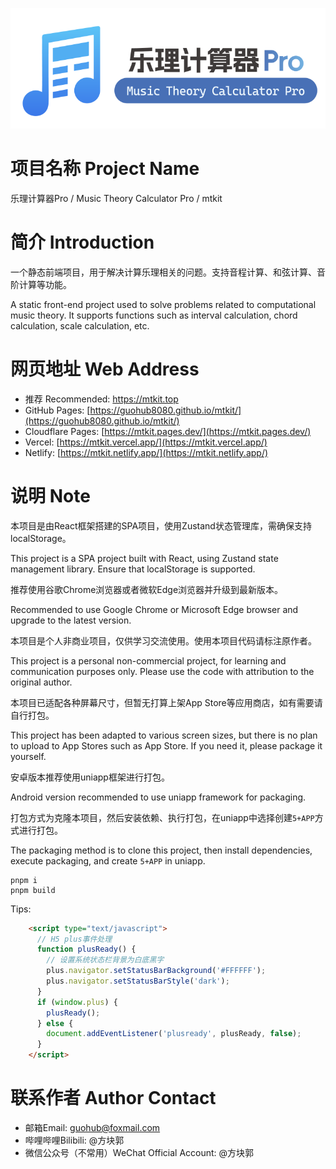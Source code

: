![cover](./readme_imgs/cover.png)

# 项目名称 Project Name

乐理计算器Pro / Music Theory Calculator Pro / mtkit

# 简介 Introduction

一个静态前端项目，用于解决计算乐理相关的问题。支持音程计算、和弦计算、音阶计算等功能。

A static front-end project used to solve problems related to computational music theory. It supports functions such as
interval calculation, chord calculation, scale calculation, etc.

# 网页地址 Web Address

- 推荐 Recommended:  [https://mtkit.top ](https://mtkit.top)
- GitHub Pages: [https://guohub8080.github.io/mtkit/](https://guohub8080.github.io/mtkit/)
- Cloudflare Pages: [https://mtkit.pages.dev/](https://mtkit.pages.dev/)
- Vercel: [https://mtkit.vercel.app/](https://mtkit.vercel.app/)
- Netlify: [https://mtkit.netlify.app/](https://mtkit.netlify.app/)

# 说明 Note
本项目是由React框架搭建的SPA项目，使用Zustand状态管理库，需确保支持localStorage。

This project is a SPA project built with React, using Zustand state management library. Ensure that localStorage is
supported.

推荐使用谷歌Chrome浏览器或者微软Edge浏览器并升级到最新版本。

Recommended to use Google Chrome or Microsoft Edge browser and upgrade to the latest version.

本项目是个人非商业项目，仅供学习交流使用。使用本项目代码请标注原作者。

This project is a personal non-commercial project, for learning and communication purposes only. Please use the code
with attribution to the original author.

本项目已适配各种屏幕尺寸，但暂无打算上架App Store等应用商店，如有需要请自行打包。

This project has been adapted to various screen sizes, but there is no plan to upload to App Stores such as App Store.
If you need it, please package it yourself.

安卓版本推荐使用uniapp框架进行打包。

Android version recommended to use uniapp framework for packaging.

打包方式为克隆本项目，然后安装依赖、执行打包，在uniapp中选择创建`5+APP`方式进行打包。

The packaging method is to clone this project, then install dependencies, execute packaging, and create `5+APP` in
uniapp.

```
pnpm i
pnpm build
```
Tips:

```html
    <script type="text/javascript">
      // H5 plus事件处理
      function plusReady() {
        // 设置系统状态栏背景为白底黑字
        plus.navigator.setStatusBarBackground('#FFFFFF');
        plus.navigator.setStatusBarStyle('dark');
      }
      if (window.plus) {
        plusReady();
      } else {
        document.addEventListener('plusready', plusReady, false);
      }
    </script>
```

# 联系作者 Author Contact

- 邮箱Email: guohub@foxmail.com
- 哔哩哔哩Bilibili: @方块郭
- 微信公众号（不常用）WeChat Official Account: @方块郭
